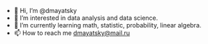 - 👋 Hi, I’m @dmayatsky
- 👀 I’m interested in data analysis and data science.
- 🌱 I’m currently learning math, statistic, probability, linear algebra.
- 📫 How to reach me dmayatsky@mail.ru

<!---
dmayatsky/dmayatsky is a ✨ special ✨ repository because its `README.md` (this file) appears on your GitHub profile.
You can click the Preview link to take a look at your changes.
--->
